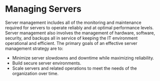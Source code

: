 # Managing Servers

Server management includes all of the monitoring and maintenance required for servers to operate reliably and at optimal performance levels. Server management also involves the management of hardware, software, security, and backups all in service of keeping the IT environment operational and efficient. The primary goals of an effective server management strategy are to:

- Minimize server slowdowns and downtime while maximizing reliability.
- Build secure server environments.
- Scale servers and related operations to meet the needs of the organization over time.
